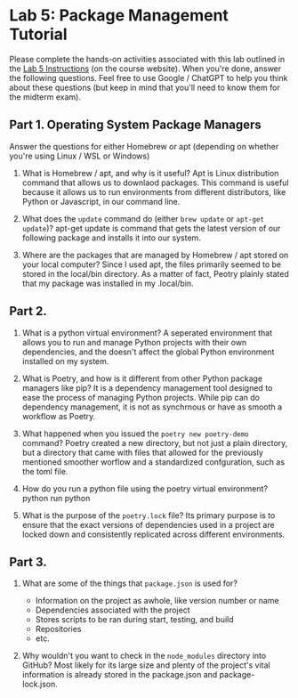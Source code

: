 # Lab 5: Package Management Tutorial
Please complete the hands-on activities associated with this lab outlined in the <a href="https://csci338.github.io/fall2024/assignments/lab05" target="_blank">Lab 5 Instructions</a> (on the course website). When you're done, answer the following questions. Feel free to use Google / ChatGPT to help you think about these questions (but keep in mind that you'll need to know them for the midterm exam).

## Part 1. Operating System Package Managers
Answer the questions for either Homebrew or apt (depending on whether you're using Linux / WSL or Windows)
1. What is Homebrew / apt, and why is it useful?
	Apt is Linux distribution command that allows us to downlaod packages. This command is useful because it allows us to run environments from different distributors,
	like Python or Javascript, in our command line.


2. What does the `update` command do (either `brew update` or `apt-get update`)?
	apt-get update is command that gets the latest version of our following package and installs it into our system.

3. Where are the packages that are managed by Homebrew / apt stored on your local computer?
	Since I used apt, the files primarily seemed to be stored in the local/bin directory. As a matter of fact, Peotry plainly stated that my package was installed
	in my .local/bin.


## Part 2.
1. What is a python virtual environment?
	A seperated environment that allows you to run and manage Python projects with their own dependencies, and the doesn't affect the global Python environment 
	installed on my system.

2. What is Poetry, and how is it different from other Python package managers like pip?
	It is a dependency management tool designed to ease the process of managing Python projects. While pip can do dependency management, it is not as synchrnous
	or have as smooth a workflow as Poetry.

3. What happened when you issued the `poetry new poetry-demo` command?
	Poetry created a new directory, but not just a plain directory, but a directory that came with files that allowed for the previously mentioned smoother worflow
	and a standardized confguration, such as the toml file.

4. How do you run a python file using the poetry virtual environment?
	python run python <file name>


5. What is the purpose of the `poetry.lock` file?
	Its primary purpose is to ensure that the exact versions of dependencies used in a project are locked down and consistently replicated across different
	environments.

## Part 3.
1. What are some of the things that `package.json` is used for?
	- Information on the project as awhole, like version number or name
	- Dependencies associated with the project
	- Stores scripts to be ran during start, testing, and build
	- Repositories
	- etc.

2. Why wouldn't you want to check in the `node_modules` directory into GitHub?
	Most likely for its large size and plenty of the project's vital information is already stored in the package.json and package-lock.json.


